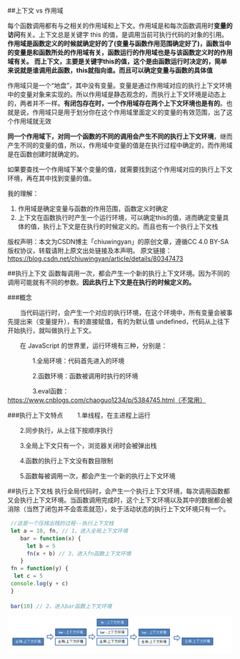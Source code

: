 ##上下文 vs 作用域

每个函数调用都有与之相关的作用域和上下文。作用域是和每次函数调用时**变量的访问**有关。上下文总是关键字 this 的值，是调用当前可执行代码的对象的引用。
**作用域是函数定义的时候就确定好的了(变量与函数作用范围确定好了)，函数当中的变量是和函数所处的作用域有关，函数运行的作用域也是与该函数定义时的作用域有关。**
**而上下文，主要是关键字this的值，这个是由函数运行时决定的，简单来说就是谁调用此函数，this就指向谁。而且可以确定变量与函数的具体值**

作用域只是一个“地盘”，其中没有变量。变量是通过作用域对应的执行上下文环境中的变量对象来实现的。所以作用域是静态观念的，而执行上下文环境是动态上的，两者并不一样。**有闭包存在时，一个作用域存在两个上下文环境也是有的**。也就是说，作用域只是用于划分你在这个作用域里面定义的变量的有效范围，出了这个作用域就无效

**同一个作用域下，对同一个函数的不同的调用会产生不同的执行上下文环境**，继而产生不同的变量的值，所以，作用域中变量的值是在执行过程中确定的，而作用域是在函数创建时就确定的。

如果要查找一个作用域下某个变量的值，就需要找到这个作用域对应的执行上下文环境，再在其中找到变量的值。

我的理解：

1. 作用域是确定变量与函数的作用范围，函数定义时确定
2. 上下文在函数执行时产生一个运行环境，可以确定this的值，进而确定变量具体的值，执行上下文是在执行的时候定义的。而且也有一个执行上下文栈



版权声明：本文为CSDN博主「chiuwingyan」的原创文章，遵循CC 4.0 BY-SA版权协议，转载请附上原文出处链接及本声明。
原文链接：https://blog.csdn.net/chiuwingyan/article/details/80347473

##执行上下文
函数每调用一次，都会产生一个新的执行上下文环境。因为不同的调用可能就有不同的参数。**因此执行上下文是在执行的时候定义的。**

###概念

　　当代码运行时，会产生一个对应的执行环境，在这个环境中，所有变量会被事先提出来（变量提升），有的直接赋值，有的为默认值 undefined，代码从上往下开始执行，就叫做执行上下文。

 　　在 JavaScript 的世界里，运行环境有三种，分别是：

　　　　1.全局环境：代码首先进入的环境

　　　　2.函数环境：函数被调用时执行的环境

　　　　3.eval函数：https://www.cnblogs.com/chaoguo1234/p/5384745.html（不常用）

###执行上下文特点
　　1.单线程，在主进程上运行

　　2.同步执行，从上往下按顺序执行

　　3.全局上下文只有一个，浏览器关闭时会被弹出栈

　　4.函数的执行上下文没有数目限制

　　5.函数每被调用一次，都会产生一个新的执行上下文环境

##执行上下文栈
执行全局代码时，会产生一个执行上下文环境，每次调用函数都又会执行上下文环境。当函数调用完成时，这个上下文环境以及其中的数据都会被消除（当然了闭包并不会乖乖就范），处于活动状态的执行上下文环境只有一个。
```javascript
 //这是一个压栈出栈的过程--执行上下文栈
 let a = 10, fn, // 1、进入全局上下文环境
    bar = function(x) {
      let b = 5
      fn(x + b) // 3、进入fn函数上下文环境
    }
 fn = function(y) {
  let c = 5
 console.log(y + c)
 }
 
 bar(10) // 2、进入bar函数上下文环境
```

![img](19-1%20%E6%89%A7%E8%A1%8C%E4%B8%8A%E4%B8%8B%E6%96%87.assets/20180604155501483)